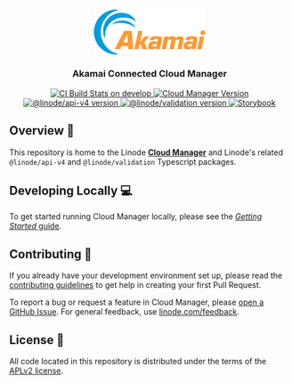 <h3 align="center">
  <img src="https://github.com/linode/manager/blob/develop/packages/manager/src/assets/logo/akamai-logo.svg" width="200" />
  <br />
  <br />
  Akamai Connected Cloud Manager
</h2>

<p align="center">
  <a href="https://github.com/linode/manager/actions/workflows/ci.yml">
    <img src="https://github.com/linode/manager/actions/workflows/ci.yml/badge.svg?branch=develop" alt="CI Build Stats on develop" />
  </a>
  <a href="https://github.com/linode/manager/releases">
    <img src="https://img.shields.io/github/package-json/v/linode/manager?filename=packages%2Fmanager%2Fpackage.json&label=manager" alt="Cloud Manager Version" />
  </a>
  <a href="https://www.npmjs.com/package/@linode/api-v4">
    <img src="https://img.shields.io/npm/v/@linode/api-v4?label=%40linode%2Fapi-v4" alt="@linode/api-v4 version" />
  </a>
  <a href="https://www.npmjs.com/package/@linode/validation">
    <img src="https://img.shields.io/npm/v/@linode/validation?label=%40linode%2Fapi-v4" alt="@linode/validation version" />
  </a>
  <a href="https://design.linode.com">
    <img src="https://cdn.jsdelivr.net/gh/storybookjs/brand@main/badge/badge-storybook.svg" alt="Storybook" />
  </a>
</p>

## Overview 📒

This repository is home to the Linode **[Cloud Manager](https://cloud.linode.com)** and Linode's related `@linode/api-v4` and `@linode/validation` Typescript packages.

## Developing Locally 💻

To get started running Cloud Manager locally, please see the [_Getting Started_ guide](docs/GETTING_STARTED.md).

## Contributing 👏

If you already have your development environment set up, please read the [contributing guidelines](docs/CONTRIBUTING.md) to get help in creating your first Pull Request.

To report a bug or request a feature in Cloud Manager, please [open a GitHub Issue](https://github.com/linode/manager/issues/new). For general feedback, use [linode.com/feedback](https://www.linode.com/feedback/).

## License 📝

All code located in this repository is distributed under the terms of the [APLv2
license](LICENSE).
